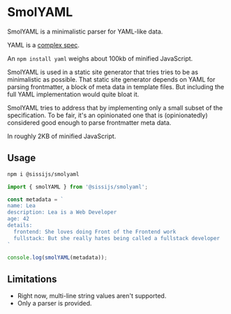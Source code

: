 # SmolYAML

SmolYAML is a minimalistic parser for YAML-like data.

YAML is a [complex spec](https://ruudvanasseldonk.com/2023/01/11/the-yaml-document-from-hell).

An `npm install yaml` weighs about 100kb of minified JavaScript.

SmolYAML is used in a static site generator that tries tries to be as minimalistic as possible.
That static site generator depends on YAML for parsing frontmatter, a block of meta data in template files.
But including the full YAML implementation would quite bloat it.

SmolYAML tries to address that by implementing only a small subset of the specification. To be fair,
it's an opinionated one that is (opinionatedly) considered good enough to parse frontmatter meta data.

In roughly 2KB of minified JavaScript.

## Usage

```sh
npm i @sissijs/smolyaml
```

```js
import { smolYAML } from '@sissijs/smolyaml';

const metadata = `
name: Lea
description: Lea is a Web Developer
age: 42
details:
  frontend: She loves doing Front of the Frontend work
  fullstack: But she really hates being called a fullstack developer
`

console.log(smolYAML(metadata));
```

## Limitations

- Right now, multi-line string values aren't supported.
- Only a parser is provided.
